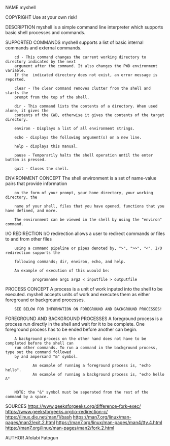 
NAME 
        myshell
    
COPYRIGHT
        Use at your own risk!

DESCRIPTION
        myshell is a simple command line interpreter which supports basic shell processes and commands.

SUPPORTED COMMANDS
        myshell supports a list of basic internal commands and external commands.

        cd - This command changes the current working directory to directory indicated by the next
        argument after the command. It also changes the PWD environment variable.
        If the  indicated directory does not exist, an error message is reported.

        clear - The clear command removes clutter from the shell and starts the 
        prompt from the top of the shell.

        dir - This command lists the contents of a directory. When used alone, it gives the 
        contents of the CWD, otherwise it gives the contents of the target directory.

        environ - Displays a list of all environment strings.

        echo - displays the following argument(s) on a new line.

        help - displays this manual.

        pause - Temporarily halts the shell operation until the enter button is pressed.

        quit - Closes the shell.

ENVIRONMENT CONCEPT
        The shell environment is a set of name-value pairs that provide information

        on the form of your prompt, your home directory, your working directory, the

        name of your shell, files that you have opened, functions that you have defined, and more.

        The environment can be viewed in the shell by using the "environ" command.

I/O REDIRECTION
        I/O redirection allows a user to redirect commands or files to and from other files

        using a command pipeline or pipes denoted by, ">", ">>", "<". I/O redirection supports the 

        following commands; dir, environ, echo, and help.

        An example of execution of this wuould be:

                programname arg1 arg2 < inputfile > outputfile



PROCESS CONCEPT
        A process is a unit of work inputed into the shell to be executed. myshell accepts units of
        work and executes them as either foreground or background processes.

        SEE BELOW FOR INFORMATION ON FOREGROUND AND BACKGROUND PROCESSES!



FOREGROUND AND BACKGROUND PROCESSES
        A foreground process is a process run directly in the shell and wait for it to be complete.
        One foreground process has to be ended before another can begin.

        A background process on the other hand does not have to be completed before the shell can 
        run other commands. To run a command in the background process, type out the command followed 
        by and ampersand "&" symbol.

                An example of running a foreground process is, "echo hello".
                An example of running a background process is, "echo hello &"


        NOTE: the "&" symbol must be seperated from the rest of the command by a space.



SOURCES
        https://www.geeksforgeeks.org/difference-fork-exec/
        https://www.geeksforgeeks.org/io-redirection-c/
        https://linux.die.net/man/1/bash
        https://man7.org/linux/man-pages/man2/exit.2.html
        https://man7.org/linux/man-pages/man4/tty.4.html
        https://man7.org/linux/man-pages/man2/fork.2.html

AUTHOR
        Afolabi Fatogun
